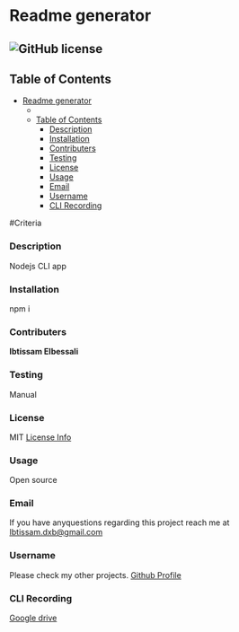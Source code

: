 
# Readme generator

## ![GitHub license](https://img.shields.io/badge/license-MIT-blue.svg)


## Table of Contents

- [Readme generator](#readme-generator)
  - [](#)
  - [Table of Contents](#table-of-contents)
    - [Description](#description)
    - [Installation](#installation)
    - [Contributers](#contributers)
    - [Testing](#testing)
    - [License](#license)
    - [Usage](#usage)
    - [Email](#email)
    - [Username](#username)
    - [CLI Recording](#cli-recording)

#Criteria




### Description
Nodejs CLI app


### Installation
npm i


### Contributers
__Ibtissam Elbessali__

### Testing
Manual

### License
MIT
[License Info](https://docs.github.com/en/repositories/managing-your-repositorys-settings-and-features/customizing-your-repository/licensing-a-repository)

### Usage
Open source

### Email
If you have anyquestions regarding this project reach me at
Ibtissam.dxb@gmail.com

### Username
Please check my other projects.
[Github Profile](https://github.com/Sam15-code)


### CLI Recording
[Google drive](https://drive.google.com/file/d/19LOw8HBeNDiX6hD4UodkVpeakZAPv_Wr/view)






    
